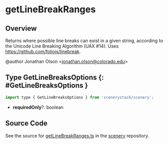 # getLineBreakRanges

## Overview

Returns where possible line breaks can exist in a given string, according to the
Unicode Line Breaking Algorithm (UAX #14). Uses https://github.com/foliojs/linebreak.

@author Jonathan Olson &lt;jonathan.olson@colorado.edu&gt;

## Type GetLineBreaksOptions {: #GetLineBreaksOptions }


```js
import type { GetLineBreaksOptions } from 'scenerystack/scenery';
```


- **requiredOnly**?: <span style="color: hsla(calc(var(--md-hue) + 180deg),80%,40%,1);">boolean</span>




## Source Code

See the source for [getLineBreakRanges.ts](https://github.com/phetsims/scenery/blob/main/js/util/getLineBreakRanges.ts) in the [scenery](https://github.com/phetsims/scenery) repository.
